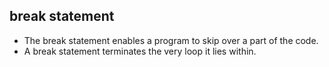 ## break statement

- The break statement enables a program to skip over a part of the code.
- A break statement terminates the very loop it lies within.
